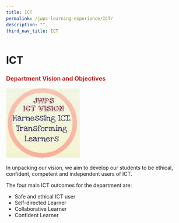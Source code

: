 ```yaml
---
title: ICT
permalink: /jwps-learning-experience/ICT/
description: ""
third_nav_title: ICT
---
```

# ICT
### <span style = "color: #c81b1b"> <b>Department Vision and Objectives</b> </span>

<img src="/images/JWPS%20LEARNING%20EXPERIENCE/ICT/ICT%20Vision.jpg"
     style="width:40%">

In unpacking our vision, we aim to develop our students to be ethical, confident, competent and independent users of ICT.  
  
The four main ICT outcomes for the department are:  

*   Safe and ethical ICT user
*   Self-directed Learner
*   Collaborative Learner
*   Confident Learner